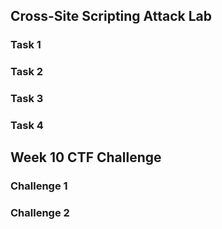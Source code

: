 ## Cross-Site Scripting Attack Lab

### Task 1

### Task 2

### Task 3

### Task 4

## Week 10 CTF Challenge
### Challenge 1

### Challenge 2

